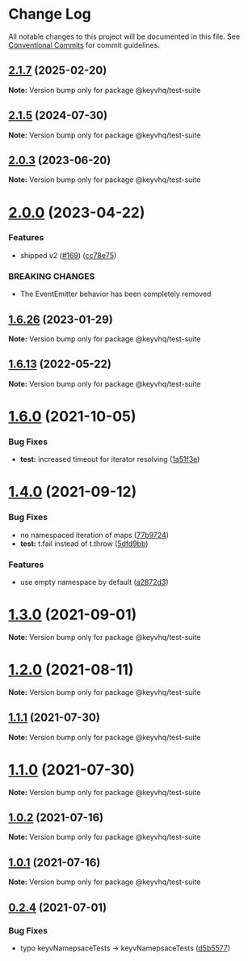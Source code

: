# Change Log

All notable changes to this project will be documented in this file.
See [Conventional Commits](https://conventionalcommits.org) for commit guidelines.

## [2.1.7](https://github.com/microlinkhq/keyv/compare/v2.1.6...v2.1.7) (2025-02-20)

**Note:** Version bump only for package @keyvhq/test-suite

## [2.1.5](https://github.com/microlinkhq/keyv/compare/v2.1.4...v2.1.5) (2024-07-30)

**Note:** Version bump only for package @keyvhq/test-suite

## [2.0.3](https://github.com/microlinkhq/keyv/compare/v2.0.2...v2.0.3) (2023-06-20)

**Note:** Version bump only for package @keyvhq/test-suite

# [2.0.0](https://github.com/microlinkhq/keyv/compare/v1.6.28...v2.0.0) (2023-04-22)

### Features

* shipped v2 ([#169](https://github.com/microlinkhq/keyv/issues/169)) ([cc78e75](https://github.com/microlinkhq/keyv/commit/cc78e75b281111c7e57e30d7554b9772c83f2baa))

### BREAKING CHANGES

* The EventEmitter behavior has been completely removed

## [1.6.26](https://github.com/microlinkhq/keyvhq/compare/v1.6.25...v1.6.26) (2023-01-29)

**Note:** Version bump only for package @keyvhq/test-suite

## [1.6.13](https://github.com/microlinkhq/keyvhq/compare/v1.6.12...v1.6.13) (2022-05-22)

**Note:** Version bump only for package @keyvhq/test-suite

# [1.6.0](https://github.com/microlinkhq/keyvhq/compare/v1.5.2...v1.6.0) (2021-10-05)

### Bug Fixes

* **test:** increased timeout for iterator resolving ([1a51f3e](https://github.com/microlinkhq/keyvhq/commit/1a51f3e90a1112f0cdb83c2c23f959517e8b0f82))

# [1.4.0](https://github.com/microlinkhq/keyvhq/compare/v1.3.0...v1.4.0) (2021-09-12)

### Bug Fixes

* no namespaced iteration of maps ([77b9724](https://github.com/microlinkhq/keyvhq/commit/77b9724fe4169331ed09539236729237d7c7cefa))
* **test:** t.fail instead of t.throw ([5dfd9bb](https://github.com/microlinkhq/keyvhq/commit/5dfd9bbdf2b21473e9f5d9a89ac552cce5e26a69))

### Features

* use empty namespace by default ([a2872d3](https://github.com/microlinkhq/keyvhq/commit/a2872d3ec5ee3cb6445fc97bd129505d43e90c0e))

# [1.3.0](https://github.com/microlinkhq/keyvhq/compare/v1.2.7...v1.3.0) (2021-09-01)

**Note:** Version bump only for package @keyvhq/test-suite

# [1.2.0](https://github.com/microlinkhq/keyvhq/compare/v1.1.1...v1.2.0) (2021-08-11)

**Note:** Version bump only for package @keyvhq/test-suite

## [1.1.1](https://github.com/microlinkhq/keyvhq/compare/v1.1.0...v1.1.1) (2021-07-30)

**Note:** Version bump only for package @keyvhq/test-suite

# [1.1.0](https://github.com/microlinkhq/keyvhq/compare/v1.0.2...v1.1.0) (2021-07-30)

**Note:** Version bump only for package @keyvhq/test-suite

## [1.0.2](https://github.com/microlinkhq/keyvhq/compare/v1.0.1...v1.0.2) (2021-07-16)

**Note:** Version bump only for package @keyvhq/test-suite

## [1.0.1](https://github.com/microlinkhq/keyvhq/compare/v1.0.0...v1.0.1) (2021-07-16)

**Note:** Version bump only for package @keyvhq/test-suite

## [0.2.4](https://github.com/microlinkhq/keyvhq/compare/v0.2.0...v0.2.4) (2021-07-01)

### Bug Fixes

* typo keyvNamepsaceTests -> keyvNamepsaceTests ([d5b5577](https://github.com/microlinkhq/keyvhq/commit/d5b5577bf0bb151e0717a833ac8fae6cb5d1165f))

